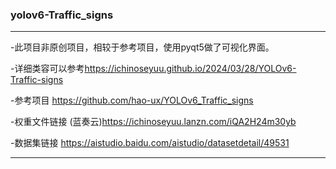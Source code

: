 ### yolov6-Traffic_signs  

---

-此项目非原创项目，相较于参考项目，使用pyqt5做了可视化界面。  

-详细类容可以参考<https://ichinoseyuu.github.io/2024/03/28/YOLOv6-Traffic-signs>  

-参考项目 <https://github.com/hao-ux/YOLOv6_Traffic_signs>   

-权重文件链接 (蓝奏云)<https://ichinoseyuu.lanzn.com/iQA2H24m30yb>  

-数据集链接 <https://aistudio.baidu.com/aistudio/datasetdetail/49531>

---
